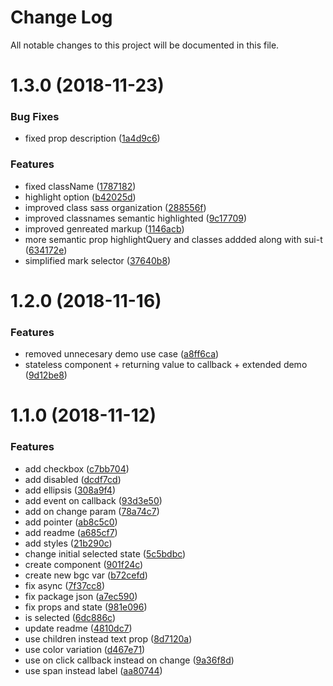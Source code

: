 # Change Log

All notable changes to this project will be documented in this file.

<a name="1.3.0"></a>
# 1.3.0 (2018-11-23)


### Bug Fixes

* fixed prop description ([1a4d9c6](https://github.com/SUI-Components/sui-components/commit/1a4d9c6))


### Features

* fixed className ([1787182](https://github.com/SUI-Components/sui-components/commit/1787182))
* highlight option ([b42025d](https://github.com/SUI-Components/sui-components/commit/b42025d))
* improved class sass organization ([288556f](https://github.com/SUI-Components/sui-components/commit/288556f))
* improved classnames semantic highlighted ([9c17709](https://github.com/SUI-Components/sui-components/commit/9c17709))
* improved genreated markup ([1146acb](https://github.com/SUI-Components/sui-components/commit/1146acb))
* more semantic prop highlightQuery and classes addded along with sui-t ([634172e](https://github.com/SUI-Components/sui-components/commit/634172e))
* simplified mark selector ([37640b8](https://github.com/SUI-Components/sui-components/commit/37640b8))



<a name="1.2.0"></a>
# 1.2.0 (2018-11-16)


### Features

* removed unnecesary demo use case ([a8ff6ca](https://github.com/SUI-Components/sui-components/commit/a8ff6ca))
* stateless component + returning value to callback + extended demo ([9d12be8](https://github.com/SUI-Components/sui-components/commit/9d12be8))



<a name="1.1.0"></a>
# 1.1.0 (2018-11-12)


### Features

* add checkbox ([c7bb704](https://github.com/SUI-Components/sui-components/commit/c7bb704))
* add disabled ([dcdf7cd](https://github.com/SUI-Components/sui-components/commit/dcdf7cd))
* add ellipsis ([308a9f4](https://github.com/SUI-Components/sui-components/commit/308a9f4))
* add event on callback ([93d3e50](https://github.com/SUI-Components/sui-components/commit/93d3e50))
* add on change param ([78a74c7](https://github.com/SUI-Components/sui-components/commit/78a74c7))
* add pointer ([ab8c5c0](https://github.com/SUI-Components/sui-components/commit/ab8c5c0))
* add readme ([a685cf7](https://github.com/SUI-Components/sui-components/commit/a685cf7))
* add styles ([21b290c](https://github.com/SUI-Components/sui-components/commit/21b290c))
* change initial selected state ([5c5bdbc](https://github.com/SUI-Components/sui-components/commit/5c5bdbc))
* create component ([901f24c](https://github.com/SUI-Components/sui-components/commit/901f24c))
* create new bgc var ([b72cefd](https://github.com/SUI-Components/sui-components/commit/b72cefd))
* fix async ([7f37cc8](https://github.com/SUI-Components/sui-components/commit/7f37cc8))
* fix package json ([a7ec590](https://github.com/SUI-Components/sui-components/commit/a7ec590))
* fix props and state ([981e096](https://github.com/SUI-Components/sui-components/commit/981e096))
* is selected ([6dc886c](https://github.com/SUI-Components/sui-components/commit/6dc886c))
* update readme ([4810dc7](https://github.com/SUI-Components/sui-components/commit/4810dc7))
* use children instead text prop ([8d7120a](https://github.com/SUI-Components/sui-components/commit/8d7120a))
* use color variation ([d467e71](https://github.com/SUI-Components/sui-components/commit/d467e71))
* use on click callback instead on change ([9a36f8d](https://github.com/SUI-Components/sui-components/commit/9a36f8d))
* use span instead label ([aa80744](https://github.com/SUI-Components/sui-components/commit/aa80744))



